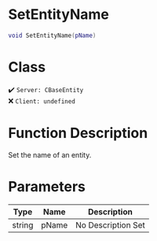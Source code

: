 # SetEntityName
```lua
void SetEntityName(pName)
```
# Class
✔️ `Server: CBaseEntity`  
❌ `Client: undefined`  

# Function Description
Set the name of an entity.
# Parameters
Type|Name|Description
--|--|--
string|pName|No Description Set
